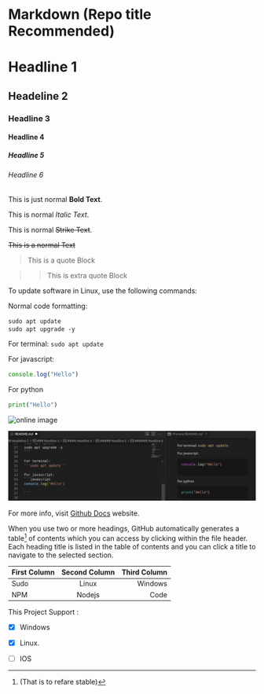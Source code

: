 # Markdown (Repo title Recommended)
# Headline 1
## Headeline 2
### Headline 3
#### Headline 4
##### Headline 5
###### Headline 6

This is just normal **Bold Text**.


This is normal _Italic Text_.

This is normal ~~Strike Text~~.

~~This is a normal Text~~

> This is a quote Block

>> This is extra quote Block

To update software in Linux, use the following commands:

Normal code formatting:
```
sudo apt update
sudo apt upgrade -y
```

For terminal: 
```sudo apt update```

For javascript:
```javascript
console.log("Hello")

```


For python
```python
print("Hello")
```

![online image](https://docs.github.com/assets/cb-8119/images/help/writing/headings-rendered.png)

![my capture](./images/1.png)

For more info, visit [Github Docs](https://docs.github.com/en/get-started/writing-on-github/getting-started-with-writing-and-formatting-on-github/basic-writing-and-formatting-syntax) website.

When you use two or more headings, GitHub automatically generates a table[^1] of contents which you can access by clicking  within the file header. Each heading title is listed in the table of contents and you can click a title to navigate to the selected section.


|  First Column | Second Column  | Third Column  |
| :---          |   :---:        |  ---:         |
|Sudo           | Linux          | Windows       |
|NPM            |Nodejs          | Code          |


This Project Support :
- [x] Windows
- [x] Linux.
- [ ] IOS 


[^1]: (That is to refare stable)

